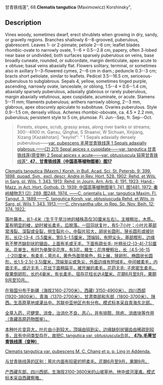甘青铁线莲",
68.**Clematis tangutica** (Maximowicz) Korshinsky",

## Description
Vines woody, sometimes dwarf, erect shrublets when growing in dry, sandy, or gravelly regions. Branches shallowly 6--8-grooved, puberulous, glabrescent. Leaves 1- or 2-pinnate; petiole 2--6 cm; leaflet blades rhombic-ovate to narrowly ovate, 1--6 × 0.5--2.8 cm, papery, often 3-lobed near base or undivided, both surfaces sparsely puberulous on veins, base broadly cuneate, rounded, or subcordate, margin denticulate, apex acute to ± obtuse; basal veins abaxially flat. Flowers solitary, terminal, or sometimes also in axillary 1--3-flowered cymes, 2--6 cm in diam.; peduncle 0.3--3 cm; bracts short petiolate, similar to leaflets. Pedicel 3.5--16.5 cm, sericeous-puberulous to subglabrous. Sepals 4, yellow, sometimes tinged purple, ascending, narrowly ovate, lanceolate, or oblong, 1.5--4 × 0.6--1.4 cm, abaxially sparsely puberulous, adaxially glabrous or rarely puberulous, margin abaxially velutinous, apex cuspidate, acuminate, or acute. Stamens 5--11 mm; filaments puberulous; anthers narrowly oblong, 2--3 mm, glabrous, apex obscurely apiculate to subobtuse. Ovaries puberulous. Style 0.9--1.5 cm, densely villous. Achenes rhombic-obovate, ca. 4.5 × 2.2 mm, puberulous; persistent style to 5 cm, plumose. Fl. Jun--Sep, fr. Sep--Oct.

> Forests, slopes, scrub, grassy areas, along river banks or streams; 300--4900 m. Gansu, Qinghai, S Shaanxi, W Sichuan, Xinjiang, Xizang [Kazakhstan].
  "keylist": "
1 Sepals adaxially densely puberulous——<a href='/info/Clematis tangutica var. pubescens?t=foc'>var. pubescens 毛萼甘青铁线莲
1 Sepals adaxially glabrous.——(2)
2(1) Sepal apices ± cuspidate——<a href='/info/Clematis tangutica var. tangutica?t=foc'>var. tangutica 甘青铁线莲(原变种)
2 Sepal apices ± acute——<a href='/info/Clematis tangutica var. obtusiuscula?t=foc'>var. obtusiuscula 钝萼甘青铁线莲",
**47．甘青铁线莲（中国高等植物图鉴）图17**

Clematis tangutica (Maxim.) Korsh. in Bull. Acad. Sci. St. Petersb. 9: 399. 1898, quoad. Syn., excl. descr. Andre in Rev. Hort. 528. 1902; Rehd. et Wils. in Sarg. pl. Wils. 1: 343. 1913; Rehd. in Journ. Arn. Arb. 4: 191. 1923; Hand.-Mazz. in Act. Hort. Gothob. l3: 1939; 中国高等植物图鉴1: 741, 图1481. 1972; 秦岭植物志1 (2): 289, 图248. 1974. ——C. orientalis L. var. tangutica Maxim. Fl. Tangut. 3. 1889.——C. tangutica Korsh. var. obtusiuscuda Rehd. et Wils. in Sarg. pl. Wils 1: 343. 1913.——C. chrysantha ulbr. in Rep. Sp. Nov. Beih. 12: 374. 1922.

落叶藤本，长1-4米（生于干旱沙地的植株高仅30厘米左右）。主根粗壮，木质。茎有明显的棱，幼时被长柔毛，后脱落。一回羽状复叶，有5-7小叶；小叶片基部常浅裂、深裂或全裂，侧生裂片小，中裂片较大，卵状长圆形、狭长圆形或披针形，长(2-)3-4（5.5厘米，宽0.5-1.5厘米，顶端钝，有短尖头，基部楔形，边缘有不整齐缺刻状的锯齿，上面有毛或无毛，下面有疏长毛; 叶柄长(2-)3-4(-7.5)厘米。花单生，有时为单聚伞花序，有3花，腋生；花序梗粗壮，长（4.5-)6-15（-20)厘米，有柔毛；萼片4，黄色外面带紫色，斜上展，狭卵形、椭圆状长圆形，长1.5-2.5(-3.5)厘米，顶端渐尖或急尖，外面边缘有短绒毛，中间被柔毛，内面无毛，或近无毛；花丝下面稍扁平，被开展的柔毛，花药无毛; 子房密生柔毛。瘦果倒卵形，长约4毫米，有长柔毛，宿存花柱长达4厘米。花期6月至9月，果期9月至10月。

在我国分布于新疆（海拔2160-2700米）、西藏( 3150-4900米）、四川西部(1920-3800米）、青海（1370-2700米）、甘肃南部和东部（1800-3700米）、陕西。生高原草地或灌丛中。苏联中亚地区也有分布。模式标本采自青海东北部。

全草入药，可健胃、消食，治消化不良、恶心，并有排脓、除疮、消痞块等作用（青藏高原药物图鉴）。

本种叶片变异大，叶片由小到较大，顶端由钝到尖，边缘缺刻状锯齿由稀疏到较多，且有中间类型存在，故把C. tangutica var. obtusiuscula合并。
**47b.毛萼甘青铁线莲（变种）**

Clematis tangutica var. pubescens M. C. Chang et p. p. Ling in Addenda.

与甘青铁线莲的区别：萼片内面有较密的短柔毛。花期6月至9月，果期9月。

产西藏东部、四川西部。生海拔3100-3600米的山坡草地、林中或河漫滩。模式标本采自西藏察雅。
